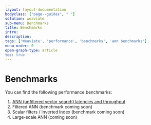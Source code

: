 ```yaml
---
layout: layout-documentation
bodyclass: ["page--guides", " "]
solution: weaviate
sub-menu: Benchmarks
title: Benchmarks
intro: 
description: 
tags: ['Weaviate', 'performance', 'benchmarks', 'ann benchmarks']
menu-order: 0
open-graph-type: article
toc: true
---
```


# Benchmarks

You can find the following performance benchmarks:

1. [ANN (unfiltered vector search) latencies and throughput](ann.html)
2. Filtered ANN (benchmark coming soon)
2. Scalar filters / Inverted Index (benchmark coming soon)
3. Large-scale ANN (coming soon)
